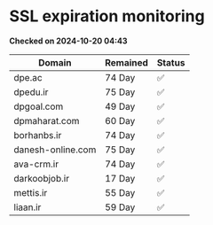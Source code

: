 # SSL expiration monitoring

**Checked on 2024-10-20 04:43**

| Domain | Remained | Status       |
|--------|----------|--------------|
| dpe.ac     | 74 Day   | ✅ |
| dpedu.ir     | 75 Day   | ✅ |
| dpgoal.com     | 49 Day   | ✅ |
| dpmaharat.com     | 60 Day   | ✅ |
| borhanbs.ir     | 74 Day   | ✅ |
| danesh-online.com     | 75 Day   | ✅ |
| ava-crm.ir     | 74 Day   | ✅ |
| darkoobjob.ir     | 17 Day   | ✅ |
| mettis.ir     | 55 Day   | ✅ |
| liaan.ir     | 59 Day   | ✅ |
